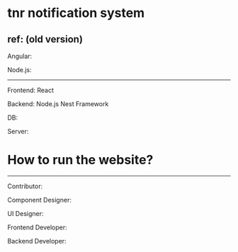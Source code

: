 # tnr notification system
## ref: (old version) 

Angular: 

Node.js:

---

Frontend: React

Backend: Node.js Nest Framework

DB:

Server:

# How to run the website?

---
Contributor:

Component Designer:

UI Designer:

Frontend Developer:

Backend Developer:
